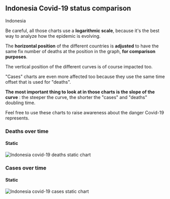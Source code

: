 ## Indonesia Covid-19 status comparison 

Indonesia



Be careful, all those charts use a **logarithmic scale**, because it's the best way to analyze how the epidemic is evolving.
 
The **horizontal position** of the different countries is **adjusted** to have the same fix number of deaths at the position in the graph, **for comparison purposes**.

The vertical position of the different curves is of course impacted too.

"Cases" charts are even more affected too because they use the same time offset that is used for "deaths".

**The most important thing to look at in those charts is the slope of the curve** : the steeper the curve, the shorter the "cases" and "deaths" doubling time.

Feel free to use these charts to raise awareness about the danger Covid-19 represents. 


 
### Deaths over time
 
#### Static
![Indonesia covid-19 deaths static chart](https://raw.githubusercontent.com/madlag/coronavirus_study/master/notebooks/graphs/2020-03-21/countries/Indonesia/2020-03-21_Indonesia_deaths.png "Indonesia covid-19 deaths static chart")   

 
### Cases over time
 
#### Static
![Indonesia covid-19 cases static chart](https://raw.githubusercontent.com/madlag/coronavirus_study/master/notebooks/graphs/2020-03-21/countries/Indonesia/2020-03-21_Indonesia_cases.png "Indonesia covid-19 cases static chart")   


